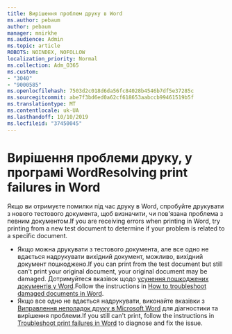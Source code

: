 ```yaml
---
title: Вирішення проблем друку в Word
ms.author: pebaum
author: pebaum
manager: mnirkhe
ms.audience: Admin
ms.topic: article
ROBOTS: NOINDEX, NOFOLLOW
localization_priority: Normal
ms.collection: Adm_O365
ms.custom:
- "3040"
- "9000585"
ms.openlocfilehash: 7503d2c018d6da56fc84028b4546b7df5e37285c
ms.sourcegitcommit: abe7f3bd6ed0a62cf618653aabccb99461519b5f
ms.translationtype: MT
ms.contentlocale: uk-UA
ms.lasthandoff: 10/10/2019
ms.locfileid: "37450045"
---
```

# <a name="resolving-print-failures-in-word"></a><span data-ttu-id="a5a9d-102">Вирішення проблеми друку, у програмі Word</span><span class="sxs-lookup"><span data-stu-id="a5a9d-102">Resolving print failures in Word</span></span>

<span data-ttu-id="a5a9d-103">Якщо ви отримуєте помилки під час друку в Word, спробуйте друкувати з нового тестового документа, щоб визначити, чи пов'язана проблема з певним документом.</span><span class="sxs-lookup"><span data-stu-id="a5a9d-103">If you are receiving errors when printing in Word, try printing from a new test document to determine if your problem is related to a specific document.</span></span>

- <span data-ttu-id="a5a9d-104">Якщо можна друкувати з тестового документа, але все одно не вдається надрукувати вихідний документ, можливо, вихідний документ пошкоджено.</span><span class="sxs-lookup"><span data-stu-id="a5a9d-104">If you can print from the test document but still can't print your original document, your original document may be damaged.</span></span> <span data-ttu-id="a5a9d-105">Дотримуйтеся вказівок щодо [усунення пошкоджених документів у Word](https://docs.microsoft.com/office/troubleshoot/word/damaged-documents-in-word#update-microsoft-office-and-windows).</span><span class="sxs-lookup"><span data-stu-id="a5a9d-105">Follow the instructions in [How to troubleshoot damaged documents in Word](https://docs.microsoft.com/office/troubleshoot/word/damaged-documents-in-word#update-microsoft-office-and-windows).</span></span>
- <span data-ttu-id="a5a9d-106">Якщо все одно не вдається надрукувати, виконайте вказівки з [Виправлення неполадок друку в Microsoft Word](https://docs.microsoft.com/office/troubleshoot/word/print-failures-in-word) для діагностики та вирішення проблеми.</span><span class="sxs-lookup"><span data-stu-id="a5a9d-106">If you still can't print, follow the instructions in [Troubleshoot print failures in Word](https://docs.microsoft.com/office/troubleshoot/word/print-failures-in-word) to diagnose and fix the issue.</span></span>